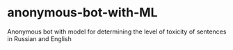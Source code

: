 # anonymous-bot-with-ML

Anonymous bot with model for determining the level of toxicity of sentences in Russian and English
